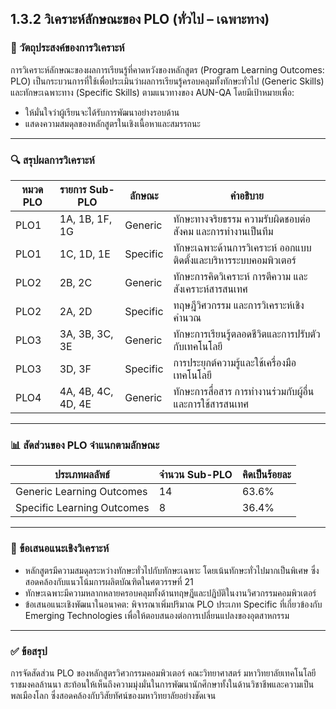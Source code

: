 ## 1.3.2 วิเคราะห์ลักษณะของ PLO (ทั่วไป – เฉพาะทาง)

### 📌 วัตถุประสงค์ของการวิเคราะห์
การวิเคราะห์ลักษณะของผลการเรียนรู้ที่คาดหวังของหลักสูตร (Program Learning Outcomes: PLO) เป็นกระบวนการที่ใช้เพื่อประเมินว่าผลการเรียนรู้ครอบคลุมทั้งทักษะทั่วไป (Generic Skills) และทักษะเฉพาะทาง (Specific Skills) ตามแนวทางของ AUN-QA โดยมีเป้าหมายเพื่อ:
- ให้มั่นใจว่าผู้เรียนจะได้รับการพัฒนาอย่างรอบด้าน
- แสดงความสมดุลของหลักสูตรในเชิงเนื้อหาและสมรรถนะ

---

### 🔍 สรุปผลการวิเคราะห์

| หมวด PLO | รายการ Sub-PLO                             | ลักษณะ | คำอธิบาย |
|----------|---------------------------------------------|--------|-----------|
| PLO1     | 1A, 1B, 1F, 1G                              | Generic | ทักษะทางจริยธรรม ความรับผิดชอบต่อสังคม และการทำงานเป็นทีม |
| PLO1     | 1C, 1D, 1E                                  | Specific | ทักษะเฉพาะด้านการวิเคราะห์ ออกแบบ ติดตั้งและบริหารระบบคอมพิวเตอร์ |
| PLO2     | 2B, 2C                                       | Generic | ทักษะการคิดวิเคราะห์ การตีความ และสังเคราะห์สารสนเทศ |
| PLO2     | 2A, 2D                                       | Specific | ทฤษฎีวิศวกรรม และการวิเคราะห์เชิงคำนวณ |
| PLO3     | 3A, 3B, 3C, 3E                              | Generic | ทักษะการเรียนรู้ตลอดชีวิตและการปรับตัวกับเทคโนโลยี |
| PLO3     | 3D, 3F                                       | Specific | การประยุกต์ความรู้และใช้เครื่องมือเทคโนโลยี |
| PLO4     | 4A, 4B, 4C, 4D, 4E                          | Generic | ทักษะการสื่อสาร การทำงานร่วมกับผู้อื่น และการใช้สารสนเทศ |

---

### 📊 สัดส่วนของ PLO จำแนกตามลักษณะ

| ประเภทผลลัพธ์       | จำนวน Sub-PLO | คิดเป็นร้อยละ |
|---------------------|----------------|----------------|
| Generic Learning Outcomes  | 14             | 63.6%         |
| Specific Learning Outcomes | 8              | 36.4%         |

---

### 📝 ข้อเสนอแนะเชิงวิเคราะห์
- หลักสูตรมีความสมดุลระหว่างทักษะทั่วไปกับทักษะเฉพาะ โดยเน้นทักษะทั่วไปมากเป็นพิเศษ ซึ่งสอดคล้องกับแนวโน้มการผลิตบัณฑิตในศตวรรษที่ 21
- ทักษะเฉพาะมีความหลากหลายครอบคลุมทั้งด้านทฤษฎีและปฏิบัติในงานวิศวกรรมคอมพิวเตอร์
- ข้อเสนอแนะเชิงพัฒนาในอนาคต: พิจารณาเพิ่มปริมาณ PLO ประเภท Specific ที่เกี่ยวข้องกับ Emerging Technologies เพื่อให้ตอบสนองต่อการเปลี่ยนแปลงของอุตสาหกรรม

---

### ✅ ข้อสรุป
การจัดสัดส่วน PLO ของหลักสูตรวิศวกรรมคอมพิวเตอร์ คณะวิทยาศาสตร์ มหาวิทยาลัยเทคโนโลยีราชมงคลล้านนา สะท้อนให้เห็นถึงความมุ่งมั่นในการพัฒนานักศึกษาทั้งในด้านวิชาชีพและความเป็นพลเมืองโลก ซึ่งสอดคล้องกับวิสัยทัศน์ของมหาวิทยาลัยอย่างชัดเจน


